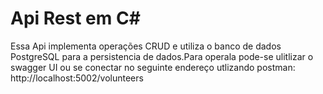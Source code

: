 # Api Rest em C#

Essa Api implementa operações CRUD e utiliza o banco de dados PostgreSQL para a persistencia de dados.Para operala pode-se ulitlizar o swagger UI ou se conectar no seguinte endereço utlizando postman: http://localhost:5002/volunteers
